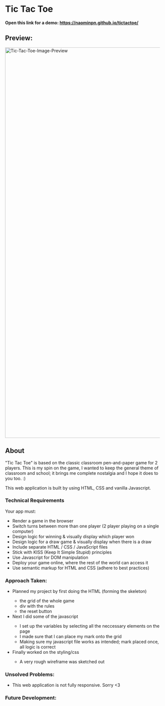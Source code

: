 <h1> Tic Tac Toe </h1>

<b>Open this link for a demo: https://naominpn.github.io/tictactoe/</b>

<h2>Preview:</h3> 
<img width="1270" alt="Tic-Tac-Toe-Image-Preview" src="https://user-images.githubusercontent.com/83072963/130860240-d497042f-e302-4b90-8b22-5cb2f2da768c.png">

<h2>About</h2>
"Tic Tac Toe" is based on the classic classroom pen-and-paper game for 2 players. 
This is my spin on the game, I wanted to keep the general theme of classroom and school; it brings me complete nostalgia and I hope it does to you too. :) 

This web application is built by using HTML, CSS and vanilla Javascript. 

<h3> Technical Requirements </h3>
Your app must:
<ul>
    <li> Render a game in the browser </li> 
    <li> Switch turns between more than one player (2 player playing on a single computer)</li>
    <li> Design logic for winning & visually display which player won</li>
    <li> Design logic for a draw game & visually display when there is a draw</li>
    <li> Include separate HTML / CSS / JavaScript files</li>
    <li> Stick with KISS (Keep It Simple Stupid) principles</li>
    <li> Use Javascript for DOM manipulation</li>
    <li> Deploy your game online, where the rest of the world can access it</li>
    <li> Use semantic markup for HTML and CSS (adhere to best practices)</li>
</ul>

<h3> Approach Taken: </h3>
<ul>
<li>Planned my project by first doing the HTML (forming the skeleton)</li>
    <ul>
        <li> the grid of the whole game</li>
        <li> div with the rules</li>
        <li> the reset button</li>
    </ul>
<li>  Next I did some of the javascript </li>
    <ul>
        <li> I set up the variables by selecting all the neccessary elements on the page</li>
        <li> I made sure that I can place my mark onto the grid</li>
        <li>  Making sure my javascript file works as intended; mark placed once, all logic is correct</li>
    </ul>
<li>  Finally worked on the styling/css</li>
    <ul>
        <li> A very rough wireframe was sketched out </li>
    </ul>
</ul>
    
<h3> Unsolved Problems: </h3> 
<ul> 
    <li> This web application is not fully responsive. Sorry <3 </li>
</ul>

<h3> Future Development: </h3>
<!-- Extra ideas -->
    <!-- Prompt usernames -->
    <!-- Allow users pick X, O or other "characters"-->
    <!-- Add a toggle rules section -->
    <!-- Animation to "draw" the marks-->
    <!-- When there's a tie, the "school-bell" rings-->
